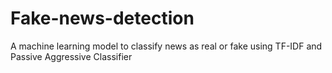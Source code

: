 # Fake-news-detection
A machine learning model to classify news as real or fake using TF-IDF and Passive Aggressive Classifier
